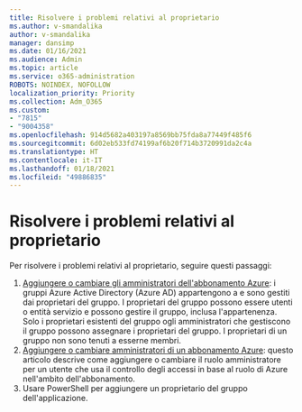 ```yaml
---
title: Risolvere i problemi relativi al proprietario
ms.author: v-smandalika
author: v-smandalika
manager: dansimp
ms.date: 01/16/2021
ms.audience: Admin
ms.topic: article
ms.service: o365-administration
ROBOTS: NOINDEX, NOFOLLOW
localization_priority: Priority
ms.collection: Adm_O365
ms.custom:
- "7815"
- "9004358"
ms.openlocfilehash: 914d5682a403197a8569bb75fda8a77449f485f6
ms.sourcegitcommit: 6d02eb533fd74199af6b20f714b3720991da2c4a
ms.translationtype: HT
ms.contentlocale: it-IT
ms.lasthandoff: 01/18/2021
ms.locfileid: "49886835"
---
```

# <a name="troubleshoot-owner-issues"></a>Risolvere i problemi relativi al proprietario

Per risolvere i problemi relativi al proprietario, seguire questi passaggi:

1. [Aggiungere o cambiare gli amministratori dell'abbonamento Azure](https://docs.microsoft.com/azure/active-directory/fundamentals/active-directory-accessmanagement-managing-group-owners): i gruppi Azure Active Directory (Azure AD) appartengono a e sono gestiti dai proprietari del gruppo. I proprietari del gruppo possono essere utenti o entità servizio e possono gestire il gruppo, inclusa l'appartenenza. Solo i proprietari esistenti del gruppo ogli amministratori che gestiscono il gruppo possono assegnare i proprietari del gruppo. I proprietari di un gruppo non sono tenuti a esserne membri.
2. [Aggiungere o cambiare amministratori di un abbonamento Azure](https://docs.microsoft.com/azure/cost-management-billing/manage/add-change-subscription-administrator): questo articolo descrive come aggiungere o cambiare il ruolo amministratore per un utente che usa il controllo degli accessi in base al ruolo di Azure nell'ambito dell'abbonamento.
3. Usare PowerShell per aggiungere un proprietario del gruppo dell'applicazione.
